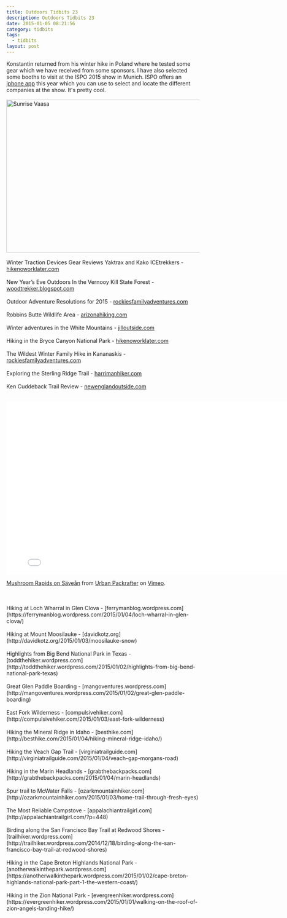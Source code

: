 ```yaml
---
title: Outdoors Tidbits 23
description: Outdoors Tidbits 23
date: 2015-01-05 08:21:56
category: tidbits
tags: 
  - tidbits
layout: post
---
```

Konstantin returned from his winter hike in Poland where he tested some gear which we have received from some sponsors. I have also selected some booths to visit at the ISPO 2015 show in Munich.  ISPO offers an [iphone app](https://itunes.apple.com/us/app/ispo-munich-2015/id774932557?mt=8) this year which you can use to select and locate the different companies at the show. It's pretty cool.<br><br> 
<a href="https://www.flickr.com/photos/90204224@N07/11364450534" title="Sunrise Vaasa"><img src="https://farm6.staticflickr.com/5501/11364450534_fda331ca57_b.jpg" width="1024" height="398" alt="Sunrise Vaasa"></a><br><!--more--><br>
Winter Traction Devices Gear Reviews  Yaktrax and Kako ICEtrekkers - [hikenoworklater.com](http://hikenoworklater.com/2015/01/04/gear-review-winter-traction-devices)
<br><br>
New Year’s Eve Outdoors In the Vernooy Kill State Forest - [woodtrekker.blogspot.com](http://woodtrekker.blogspot.com/2015/01/trip-report-new-years-eve-in-woods.html)
<br><br>
Outdoor Adventure Resolutions for 2015 - [rockiesfamilyadventures.com](http://www.rockiesfamilyadventures.com/2015/01/my-outdoor-adventure-resolutions-for.html)
<br><br>
Robbins Butte Wildlife Area - [arizonahiking.com](http://arizonahiking.blogspot.com/2015/01/robbins-butte-wildlife-area.html)
<br><br>
Winter adventures in the White Mountains - [jilloutside.com](http://www.jilloutside.com/2015/01/slow-snow-and-35-below.html)
<br><br>
Hiking in the Bryce Canyon National Park - [hikenoworklater.com](http://hikenoworklater.com/2015/01/02/bryce-canyon-national-park)
<br><br>
The Wildest Winter Family Hike in Kananaskis - [rockiesfamilyadventures.com](http://www.rockiesfamilyadventures.com/2015/01/the-wildest-winter-family-hike-in.html)
<br><br>
Exploring the Sterling Ridge Trail - [harrimanhiker.com](http://www.harrimanhiker.com/2014/12/sterling-ridge-trail-from-route-17a.html)
<br><br>
Ken Cuddeback Trail Review - [newenglandoutside.com](http://newenglandoutside.com/2015/01/05/ken-cuddeback-trail-review)
<br><br>
<iframe src="//player.vimeo.com/video/115772671" width="800" height="450" frameborder="0" webkitallowfullscreen mozallowfullscreen allowfullscreen></iframe> <p><a href="http://vimeo.com/115772671">Mushroom Rapids on Säveån</a> from <a href="http://vimeo.com/urbanpackrafter">Urban Packrafter</a> on <a href="https://vimeo.com">Vimeo</a>.</p>
<br><br>
Hiking at Loch Wharral in Glen Clova - [ferrymanblog.wordpress.com](https://ferrymanblog.wordpress.com/2015/01/04/loch-wharral-in-glen-clova/)
<br><br>
Hiking at Mount Moosilauke - [davidkotz.org](http://davidkotz.org/2015/01/03/moosilauke-snow)
<br><br>
Highlights from Big Bend National Park in Texas - [toddthehiker.wordpress.com](http://toddthehiker.wordpress.com/2015/01/02/highlights-from-big-bend-national-park-texas)
<br><br>
Great Glen Paddle Boarding - [mangoventures.wordpress.com](http://mangoventures.wordpress.com/2015/01/02/great-glen-paddle-boarding)
<br><br>
East Fork Wilderness - [compulsivehiker.com](http://compulsivehiker.com/2015/01/03/east-fork-wilderness)
<br><br>
Hiking the Mineral Ridge in Idaho - [besthike.com](http://besthike.com/2015/01/04/hiking-mineral-ridge-idaho/)
<br><br>
Hiking the Veach Gap Trail - [virginiatrailguide.com](http://virginiatrailguide.com/2015/01/04/veach-gap-morgans-road)
<br><br>
Hiking in the Marin Headlands - [grabthebackpacks.com](http://grabthebackpacks.com/2015/01/04/marin-headlands)
<br><br>
Spur trail to McWater Falls - [ozarkmountainhiker.com](http://ozarkmountainhiker.com/2015/01/03/home-trail-through-fresh-eyes)
<br><br>
The Most Reliable Campstove - [appalachiantrailgirl.com](http://appalachiantrailgirl.com/?p=448)
<br><br>
Birding along the San Francisco Bay Trail at Redwood Shores - [trailhiker.wordpress.com](http://trailhiker.wordpress.com/2014/12/18/birding-along-the-san-francisco-bay-trail-at-redwood-shores)
<br><br>
Hiking in the Cape Breton Highlands National Park - [anotherwalkinthepark.wordpress.com](https://anotherwalkinthepark.wordpress.com/2015/01/02/cape-breton-highlands-national-park-part-1-the-western-coast/) 
<br><br>
Hiking in the Zion National Park - [evergreenhiker.wordpress.com](https://evergreenhiker.wordpress.com/2015/01/01/walking-on-the-roof-of-zion-angels-landing-hike/)
